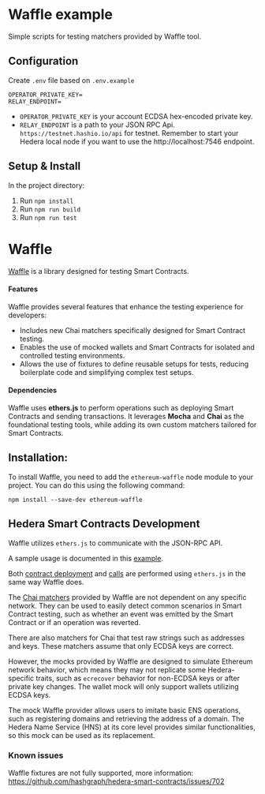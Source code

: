 # Waffle example

Simple scripts for testing matchers provided by Waffle tool.

## Configuration

Create `.env` file based on `.env.example`

```
OPERATOR_PRIVATE_KEY=
RELAY_ENDPOINT=
```

 - `OPERATOR_PRIVATE_KEY` is your account ECDSA hex-encoded private key.
 - `RELAY_ENDPOINT` is a path to your JSON RPC Api. `https://testnet.hashio.io/api` for testnet. Remember to start your Hedera local node if you want to use the http://localhost:7546 endpoint.

## Setup & Install

In the project directory:
1. Run `npm install`
2. Run `npm run build`
2. Run `npm run test`

# Waffle
[Waffle](https://ethereum-waffle.readthedocs.io/) is a library designed for testing Smart Contracts.

#### Features

Waffle provides several features that enhance the testing experience for developers:

- Includes new Chai matchers specifically designed for Smart Contract testing.
- Enables the use of mocked wallets and Smart Contracts for isolated and controlled testing environments.
- Allows the use of fixtures to define reusable setups for tests, reducing boilerplate code and simplifying complex test setups.

#### Dependencies

Waffle uses **ethers.js** to perform operations such as deploying Smart Contracts and sending transactions. It leverages **Mocha** and **Chai** as the foundational testing tools, while adding its own custom matchers tailored for Smart Contracts.

## Installation:
To install Waffle, you need to add the `ethereum-waffle` node module to your project. You can do this using the following command:

```shell
npm install --save-dev ethereum-waffle
```

## Hedera Smart Contracts Development

Waffle utilizes `ethers.js` to communicate with the JSON-RPC API.

A sample usage is documented in this [example](https://github.com/hiero-ledger/hiero-json-rpc-relay/tree/main/tools/hardhat-example).

Both [contract deployment](https://github.com/hiero-ledger/hiero-json-rpc-relay/blob/main/tools/hardhat-example/scripts/deployContract.js) and [calls](https://github.com/hiero-ledger/hiero-json-rpc-relay/blob/main/tools/hardhat-example/scripts/contractCall.js) are performed using `ethers.js` in the same way Waffle does.

The [Chai matchers](https://ethereum-waffle.readthedocs.io/en/latest/matchers.html) provided by Waffle are not dependent on any specific network. They can be used to easily detect common scenarios in Smart Contract testing, such as whether an event was emitted by the Smart Contract or if an operation was reverted.

There are also matchers for Chai that test raw strings such as addresses and keys. These matchers assume that only ECDSA keys are correct.

However, the mocks provided by Waffle are designed to simulate Ethereum network behavior, which means they may not replicate some Hedera-specific traits, such as `ecrecover` behavior for non-ECDSA keys or after private key changes. The wallet mock will only support wallets utilizing ECDSA keys.

The mock Waffle provider allows users to imitate basic ENS operations, such as registering domains and retrieving the address of a domain. The Hedera Name Service (HNS) at its core level provides similar functionalities, so this mock can be used as its replacement.

### Known issues

Waffle fixtures are not fully supported, more information: https://github.com/hashgraph/hedera-smart-contracts/issues/702
